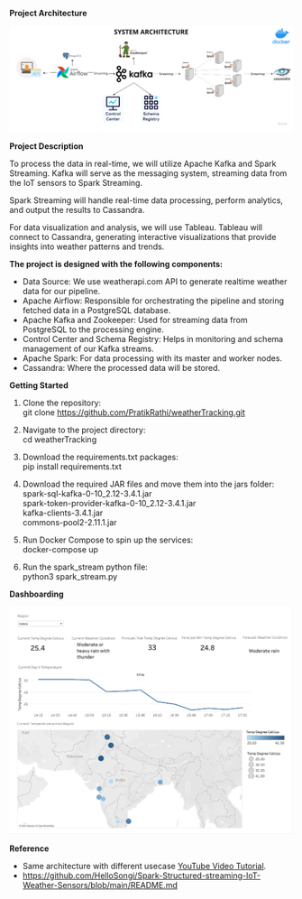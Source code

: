 **Project Architecture**

![Project Architecture](https://github.com/PratikRathi/weatherTracking/blob/main/Architecture%20Diagram.png)

**Project Description**

To process the data in real-time, we will utilize Apache Kafka and Spark Streaming. 
Kafka will serve as the messaging system, streaming data from the IoT sensors to Spark Streaming.

Spark Streaming will handle real-time data processing, perform analytics, and output the results to Cassandra.

For data visualization and analysis, we will use Tableau. 
Tableau will connect to Cassandra, generating interactive visualizations that provide insights into weather patterns and trends.

**The project is designed with the following components:**

* Data Source: We use weatherapi.com API to generate realtime weather data for our pipeline. <br />
* Apache Airflow: Responsible for orchestrating the pipeline and storing fetched data in a PostgreSQL database. <br />
* Apache Kafka and Zookeeper: Used for streaming data from PostgreSQL to the processing engine. <br />
* Control Center and Schema Registry: Helps in monitoring and schema management of our Kafka streams. <br />
* Apache Spark: For data processing with its master and worker nodes. <br />
* Cassandra: Where the processed data will be stored.

**Getting Started**
1) Clone the repository: <br />
git clone https://github.com/PratikRathi/weatherTracking.git

2) Navigate to the project directory: <br />
cd weatherTracking

3) Download the requirements.txt packages: <br />
pip install requirements.txt

4) Download the required JAR files and move them into the jars folder: <br />
spark-sql-kafka-0-10_2.12-3.4.1.jar <br />
spark-token-provider-kafka-0-10_2.12-3.4.1.jar <br />
kafka-clients-3.4.1.jar <br />
commons-pool2-2.11.1.jar

5) Run Docker Compose to spin up the services: <br />
docker-compose up

6) Run the spark_stream python file: <br />
python3 spark_stream.py

**Dashboarding**

![Tableau Weather Visualization](https://github.com/PratikRathi/weatherTracking/blob/main/Weather%20Reporting%20Tableau.png)

**Reference**

* Same architecture with different usecase [YouTube Video Tutorial](https://www.youtube.com/watch?v=GqAcTrqKcrY). <br />
* https://github.com/HelloSongi/Spark-Structured-streaming-IoT-Weather-Sensors/blob/main/README.md


